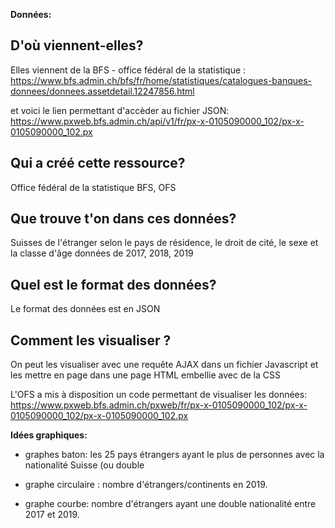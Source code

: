 **Données:**

## D'où viennent-elles?
Elles viennent de la BFS - office fédéral de la statistique : https://www.bfs.admin.ch/bfs/fr/home/statistiques/catalogues-banques-donnees/donnees.assetdetail.12247856.html

et voici le lien permettant d'accèder au fichier JSON:
https://www.pxweb.bfs.admin.ch/api/v1/fr/px-x-0105090000_102/px-x-0105090000_102.px

## Qui a créé cette ressource?
Office fédéral de la statistique BFS, OFS

## Que trouve t'on dans ces données?
Suisses de l'étranger selon le pays de résidence, le droit de cité, le sexe et la classe d'âge
données de 2017, 2018, 2019


## Quel est le format des données?
Le format des données est en JSON

## Comment les visualiser ?
On peut les visualiser avec une requête AJAX dans un fichier Javascript et les mettre en page
dans une page HTML embellie avec de la CSS

L'OFS a mis à disposition un code permettant de visualiser les données:
https://www.pxweb.bfs.admin.ch/pxweb/fr/px-x-0105090000_102/px-x-0105090000_102/px-x-0105090000_102.px


**Idées graphiques:**

- graphes baton: les 25 pays étrangers ayant le plus de personnes avec la nationalité Suisse (ou double 

- graphe circulaire : nombre d'étrangers/continents en 2019.
  

- graphe courbe: nombre d'étrangers ayant une double nationalité entre 2017 et 2019.
    

